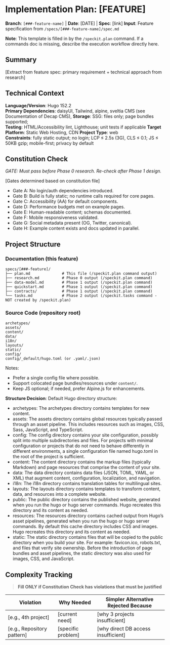 # Implementation Plan: [FEATURE]

**Branch**: `[###-feature-name]` | **Date**: [DATE] | **Spec**: [link]
**Input**: Feature specification from `/specs/[###-feature-name]/spec.md`

**Note**: This template is filled in by the `/speckit.plan` command. If a commands doc is missing, describe the execution workflow directly here.

## Summary

[Extract from feature spec: primary requirement + technical approach from research]

## Technical Context

<!--
  ACTION REQUIRED: Replace the content in this section with the technical details
  for the project. The structure here is presented in advisory capacity to guide
  the iteration process.
-->

**Language/Version**: Hugo 152.2  
**Primary Dependencies**: daisyUI, Tailwind, alpine, sveltia CMS (see Documentation of Decap CMS),
**Storage**: SSG: files only; page bundles supported;  
**Testing**: HTML/Accessibility lint, Lighthouse; unit tests if applicable
**Target Platform**: Static Web Hosting, CDN
**Project Type**: web  
**Constraints**: fully static output; no login; LCP ≤ 2.5s (3G), CLS ≤ 0.1; JS ≤ 50KB gzip; mobile-first; privacy by default  

## Constitution Check

*GATE: Must pass before Phase 0 research. Re-check after Phase 1 design.*

[Gates determined based on constitution file]

- Gate A: No login/auth dependencies introduced.
- Gate B: Build is fully static; no runtime calls required for core pages.
- Gate C: Accessibility (AA) for default components.
- Gate D: Performance budgets met on example pages.
- Gate E: Human-readable content; schemas documented.
- Gate F: Mobile responsiveness validated.
- Gate G: Social metadata present (OG, Twitter, canonical).
- Gate H: Example content exists and docs updated in parallel.

## Project Structure

### Documentation (this feature)

```text
specs/[###-feature]/
├── plan.md              # This file (/speckit.plan command output)
├── research.md          # Phase 0 output (/speckit.plan command)
├── data-model.md        # Phase 1 output (/speckit.plan command)
├── quickstart.md        # Phase 1 output (/speckit.plan command)
├── contracts/           # Phase 1 output (/speckit.plan command)
└── tasks.md             # Phase 2 output (/speckit.tasks command - NOT created by /speckit.plan)
```

### Source Code (repository root)

```text
archetypes/
assets/
content/
data/
i18n/
layouts/
static/
config/
config/_default/hugo.toml (or .yaml/.json)
```

Notes:

- Prefer a single config file where possible.
- Support colocated page bundles/resources under `content/`.
- Keep JS optional; if needed, prefer Alpine.js for enhancements.

**Structure Decision**:
Default Hugo directory structure:

- archetypes: The archetypes directory contains templates for new content.
- assets: The assets directory contains global resources typically passed through an asset pipeline. This includes resources such as images, CSS, Sass, JavaScript, and TypeScript.
- config: The config directory contains your site configuration, possibly split into multiple subdirectories and files. For projects with minimal configuration or projects that do not need to behave differently in different environments, a single configuration file named hugo.toml in the root of the project is sufficient.
- content: The content directory contains the markup files (typically Markdown) and page resources that comprise the content of your site.
- data: The data directory contains data files (JSON, TOML, YAML, or XML) that augment content, configuration, localization, and navigation.
- i18n: The i18n directory contains translation tables for multilingual sites.
- layouts: The layouts directory contains templates to transform content, data, and resources into a complete website.
- public: The public directory contains the published website, generated when you run the hugo or hugo server commands. Hugo recreates this directory and its content as needed.
- resources: The resources directory contains cached output from Hugo’s asset pipelines, generated when you run the hugo or hugo server commands. By default this cache directory includes CSS and images. Hugo recreates this directory and its content as needed.
- static: The static directory contains files that will be copied to the public directory when you build your site. For example: favicon.ico, robots.txt, and files that verify site ownership. Before the introduction of page bundles and asset pipelines, the static directory was also used for images, CSS, and JavaScript.

## Complexity Tracking

> **Fill ONLY if Constitution Check has violations that must be justified**

| Violation | Why Needed | Simpler Alternative Rejected Because |
|-----------|------------|-------------------------------------|
| [e.g., 4th project] | [current need] | [why 3 projects insufficient] |
| [e.g., Repository pattern] | [specific problem] | [why direct DB access insufficient] |
